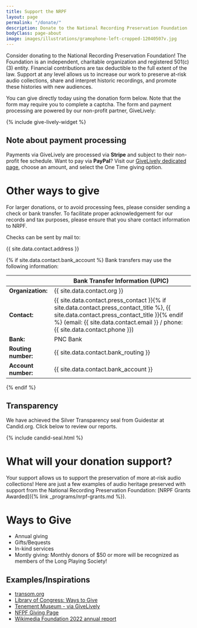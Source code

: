 ```yaml
---
title: Support the NRPF
layout: page
permalink: "/donate/"
description: Donate to the National Recording Preservation Foundation
bodyClass: page-about
image: images/illustrations/gramophone-left-cropped-12040507v.jpg
---
```


Consider donating to the National Recording Preservation Foundation!
The Foundation is an independent, charitable organization and registered 501(c)(3) entity. Financial contributions are tax deductible to the full extent of the law.
Support at any level allows us to increase our work to preserve at-risk audio collections, share and interpret historic recordings, and promote these histories with new audiences.

You can give directly today using the donation form below. Note that the form may require you to complete a captcha. The form and payment processing are powered by our non-profit partner, GiveLively:

{% include give-lively-widget %}

## Note about payment processing

Payments via GiveLively are processed via **Stripe** and subject to their non-profit fee schedule. Want to pay via **PayPal**? Visit our [GiveLively dedicated page](https://secure.givelively.org/donate/national-recording-preservation-foundation), choose an amount, and select the One Time giving option.

# Other ways to give

For larger donations, or to avoid processing fees, please consider sending
a check or bank transfer.
To facilitate proper acknowledgement for our records and tax purposes,
please ensure that you share contact information to NRPF.

Checks can be sent by mail to:

{{ site.data.contact.address }}

{% if site.data.contact.bank_account %}
Bank transfers may use the following information:

|| Bank Transfer Information (UPIC) |
| :-- | ----------- |
| **Organization:** | {{ site.data.contact.org }} |
| **Contact:** | {{ site.data.contact.press_contact }}{% if site.data.contact.press_contact_title %}, {{ site.data.contact.press_contact_title }}{% endif %} (email: {{ site.data.contact.email }} / phone: {{ site.data.contact.phone }}) |
| **Bank:** | PNC Bank |
| **Routing number:** | {{ site.data.contact.bank_routing }} |
| **Account number:** | {{ site.data.contact.bank_account }} |

{% endif %}

## Transparency

We have achieved the Silver Transparency seal from Guidestar at Candid.org. Click below to review our reports.

{% include candid-seal.html %}

# What will your donation support?

Your support allows us to support the preservation of more at-risk audio collections!
Here are just a few examples of audio heritage preserved
with support from the National Recording Preservation Foundation: [NRPF Grants Awarded]({% link _programs/nrpf-grants.md %}).

# Ways to Give

* Annual giving
* Gifts/Bequests
* In-kind services
* Montly giving: Monthly donors of $50 or more will be recognized as members of the Long Playing Society! 

## Examples/Inspirations

* [transom.org](https://transom.org/about/donate/)
* [Library of Congress: Ways to Give](https://www.loc.gov/programs/support-the-library-of-congress/ways-to-give/)
* [Tenement Museum - via GiveLively](https://secure.givelively.org/donate/lower-east-side-tenement-museum)
* [NFPF Giving Page](https://www.filmpreservation.org/support/making-a-contribution)
* [Wikimedia Foundation 2022 annual report](https://wikimediafoundation.org/about/annualreport/2022-annual-report/donors/)
